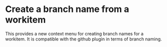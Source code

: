 # Create a branch name from a workitem

This provides a new context menu for creating branch names for a workitem. It is compatible with the github plugin in terms of branch naming.
